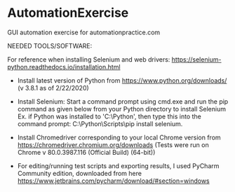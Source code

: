 # AutomationExercise
GUI automation exercise for automationpractice.com

NEEDED TOOLS/SOFTWARE:

For reference when installing Selenium and web drivers: https://selenium-python.readthedocs.io/installation.html

- Install latest version of Python from https://www.python.org/downloads/
(v 3.8.1 as of 2/22/2020)

- Install Selenium:
Start a command prompt using cmd.exe and run the pip command as given below from your Python directory to install Selenium
  Ex. if Python was installed to 'C:\Python', then type this into the command prompt:
    C:\Python\Scripts\pip install selenium.

- Install Chromedriver corresponding to your local Chrome version from https://chromedriver.chromium.org/downloads
(Tests were run on Chrome v 80.0.3987.116 (Official Build) (64-bit))

- For editing/running test scripts and exporting results, I used PyCharm Community edition, downloaded from here https://www.jetbrains.com/pycharm/download/#section=windows

